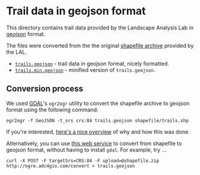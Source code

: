 # Trail data in geojson format

This directory contains trail data provided by the Landscape Analysis Lab in [geojson](https://en.wikipedia.org/wiki/GeoJSON) format.

The files were converted from the the original [shapefile archive](https://en.wikipedia.org/wiki/Shapefile) provided by the LAL.

* [`trails.geojson`](trails.geojson) - trail data in geojson format, nicely
  formatted.
* [`trails.min.geojson`](trails.geojson) - minified version of `trails.geojson`.


## Conversion process

We used [GDAL](https://en.wikipedia.org/wiki/GDAL)'s `ogr2ogr` utility to
convert the shapefile archive to geojson format using the following command:

    ogr2ogr -f GeoJSON -t_srs crs:84 trails.geojson shapefile/trails.shp

If you're interested, [here's a nice overview](http://ben.balter.com/2013/06/26/how-to-convert-shapefiles-to-geojson-for-use-on-github/) of why and how this was done.

Alternatively, you can use [this web service](http://ogre.adc4gis.com) to
convert from shapefile to geojson format, without having to install `gdal`. For
example, try ...

    curl -X POST -F targetSrs=CRS:84 -F upload=@shapefile.zip http://ogre.adc4gis.com/convert > trails.geojson

